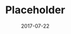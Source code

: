 ---
layout: post
title: Placeholder
image: http://via.placeholder.com/800x1200
caption: Lorem ipsum dolor sit amet, consectetur adipiscing elit. 
date: 2017-07-22
tags: []
---